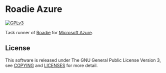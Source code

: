 # Roadie Azure
[![GPLv3](https://img.shields.io/badge/license-GPLv3-blue.svg)](https://www.gnu.org/copyleft/gpl.html)

Task runner of [Roadie](https://jkawamoto.github.io/roadie/) for
[Microsoft Azure](https://azure.microsoft.com/).


## License
This software is released under The GNU General Public License Version 3,
see [COPYING](COPYING) and [LICENSES](LICENSES.md) for more detail.
